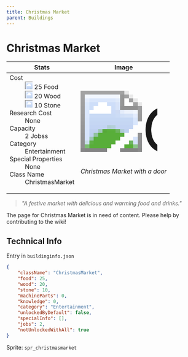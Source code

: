 ```yaml
---
title: Christmas Market
parent: Buildings
---
```

# Christmas Market

[//]: # (Pre-generated content)
<table><thead><tr><th>Stats</th><th>Image</th></tr></thead><tbody><tr><td><dl><dt>Cost</dt><dd><div class="resource-icon"><img style="object-position: -1009px -533px;" src="https://tfe2-wiki.github.io/assets/sprites.png"></div> 25 Food<br><div class="resource-icon"><img style="object-position: -637px -751px;" src="https://tfe2-wiki.github.io/assets/sprites.png"></div> 20 Wood<br><div class="resource-icon"><img style="object-position: -637px -737px;" src="https://tfe2-wiki.github.io/assets/sprites.png"></div> 10 Stone</dd><dt>Research Cost</dt><dd>None</dd><dt>Capacity</dt><dd>2 Jobss</dd><dt>Category</dt><dd>Entertainment</dd><dt>Special Properties</dt><dd>None</dd><dt>Class Name</dt><dd>ChristmasMarket</dd></dl></td><td><style>.building-image {width: 200px;height: 200px;overflow: hidden;position: relative;}.building-image img {image-rendering: pixelated;object-fit: none;transform: scale(10);transform-origin: left top;position: absolute;left: 0;top: 0;}.resource-image {width: 200px;height: 200px;overflow: hidden;position: relative;}.resource-image img {image-rendering: pixelated;object-fit: none;transform: scale(20);transform-origin: left top;position: absolute;left: 0;top: 0;}.building-icon {width: 20px;height: 20px;overflow: hidden;position: relative;display: inline-block;}.building-icon img {image-rendering: pixelated;object-fit: none;transform: scale(1);transform-origin: left top;position: absolute;left: 0;top: 0;}.resource-icon {width: 20px;height: 20px;overflow: hidden;position: relative;display: inline-block;}.resource-icon img {image-rendering: pixelated;object-fit: none;transform: scale(2);transform-origin: left top;position: absolute;left: 0;top: 0;}</style><div class="building-image"><img style="object-position: -378px -170px;" src="https://tfe2-wiki.github.io/assets/sprites.png" alt="Christmas Market Back"><img style="object-position: -356px -170px;" src="https://tfe2-wiki.github.io/assets/sprites.png" alt="Christmas Market"></div><i>Christmas Market with a door</i></td></tr></tbody></table><blockquote><i>"A festive market with delicious and warming food and drinks."</i></blockquote>

The page for Christmas Market is in need of content. Please help by contributing to the wiki!

## Technical Info
Entry in `buildinginfo.json`

```json
{
    "className": "ChristmasMarket",
    "food": 25,
    "wood": 20,
    "stone": 10,
    "machineParts": 0,
    "knowledge": 0,
    "category": "Entertainment",
    "unlockedByDefault": false,
    "specialInfo": [],
    "jobs": 2,
    "notUnlockedWithAll": true
}
```

Sprite: `spr_christmasmarket`

